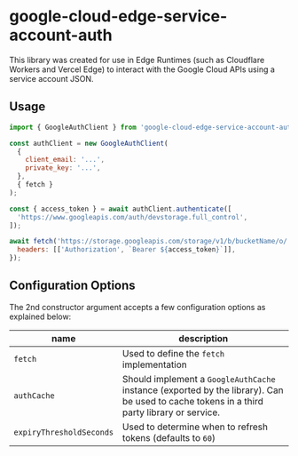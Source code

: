 # google-cloud-edge-service-account-auth

This library was created for use in Edge Runtimes (such as Cloudflare Workers and Vercel Edge) to interact with the Google Cloud APIs using a service account JSON.

## Usage

```js
import { GoogleAuthClient } from 'google-cloud-edge-service-account-auth';

const authClient = new GoogleAuthClient(
  {
    client_email: '...',
    private_key: '...',
  },
  { fetch }
);

const { access_token } = await authClient.authenticate([
  'https://www.googleapis.com/auth/devstorage.full_control',
]);

await fetch('https://storage.googleapis.com/storage/v1/b/bucketName/o/', {
  headers: [['Authorization', `Bearer ${access_token}`]],
});
```

## Configuration Options

The 2nd constructor argument accepts a few configuration options as explained below:

| name                     | description                                                                                                                               |
| ------------------------ | ----------------------------------------------------------------------------------------------------------------------------------------- |
| `fetch`                  | Used to define the `fetch` implementation                                                                                                 |
| `authCache`              | Should implement a `GoogleAuthCache` instance (exported by the library). Can be used to cache tokens in a third party library or service. |
| `expiryThresholdSeconds` | Used to determine when to refresh tokens (defaults to `60`)                                                                               |
